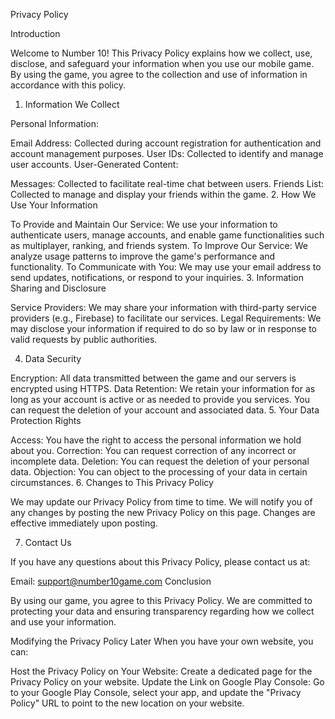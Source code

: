 Privacy Policy

Introduction

Welcome to Number 10! This Privacy Policy explains how we collect, use, disclose, and safeguard your information when you use our mobile game. By using the game, you agree to the collection and use of information in accordance with this policy.

1. Information We Collect

Personal Information:

Email Address: Collected during account registration for authentication and account management purposes.
User IDs: Collected to identify and manage user accounts.
User-Generated Content:

Messages: Collected to facilitate real-time chat between users.
Friends List: Collected to manage and display your friends within the game. 2. How We Use Your Information

To Provide and Maintain Our Service: We use your information to authenticate users, manage accounts, and enable game functionalities such as multiplayer, ranking, and friends system.
To Improve Our Service: We analyze usage patterns to improve the game's performance and functionality.
To Communicate with You: We may use your email address to send updates, notifications, or respond to your inquiries. 3. Information Sharing and Disclosure

Service Providers: We may share your information with third-party service providers (e.g., Firebase) to facilitate our services.
Legal Requirements: We may disclose your information if required to do so by law or in response to valid requests by public authorities.

4. Data Security

Encryption: All data transmitted between the game and our servers is encrypted using HTTPS.
Data Retention: We retain your information for as long as your account is active or as needed to provide you services. You can request the deletion of your account and associated data. 5. Your Data Protection Rights

Access: You have the right to access the personal information we hold about you.
Correction: You can request correction of any incorrect or incomplete data.
Deletion: You can request the deletion of your personal data.
Objection: You can object to the processing of your data in certain circumstances. 6. Changes to This Privacy Policy

We may update our Privacy Policy from time to time. We will notify you of any changes by posting the new Privacy Policy on this page. Changes are effective immediately upon posting.

7. Contact Us

If you have any questions about this Privacy Policy, please contact us at:

Email: support@number10game.com
Conclusion

By using our game, you agree to this Privacy Policy. We are committed to protecting your data and ensuring transparency regarding how we collect and use your information.

Modifying the Privacy Policy Later
When you have your own website, you can:

Host the Privacy Policy on Your Website: Create a dedicated page for the Privacy Policy on your website.
Update the Link on Google Play Console: Go to your Google Play Console, select your app, and update the "Privacy Policy" URL to point to the new location on your website.

